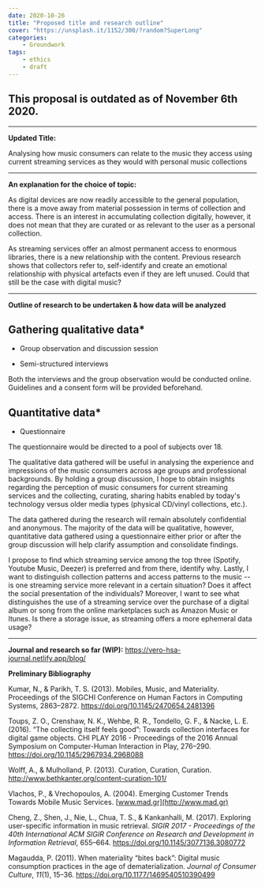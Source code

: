```yaml
---
date: 2020-10-26
title: "Proposed title and research outline"
cover: "https://unsplash.it/1152/300/?random?SuperLong"
categories: 
    - Groundwork
tags:
    - ethics
    - draft
---
```


## This proposal is outdated as of November 6th 2020. 
___
**Updated Title:**

Analysing how music consumers can relate to the music they access using current streaming services as they would with personal music collections

---
**An explanation for the choice of topic:**

As digital devices are now readily accessible to the general population, there is a move away from material possession in terms of collection and access. There is an interest in accumulating collection digitally, however, it does not mean that they are curated or as relevant to the user as a personal collection.

As streaming services offer an almost permanent access to enormous libraries, there is a new relationship with the content. Previous research shows that collectors refer to, self-identify and create an emotional relationship with physical artefacts even if they are left unused. Could that still be the case with digital music?

---

**Outline of research to be undertaken & how data will be analyzed**

## Gathering qualitative data*

- Group observation and discussion session

- Semi-structured interviews

Both the interviews and the group observation would be conducted online. Guidelines and a consent form will be provided beforehand.


## Quantitative data*

- Questionnaire

The questionnaire would be directed to a pool of subjects over 18.

The qualitative data gathered will be useful in analysing the experience and impressions of the music consumers across age groups and professional backgrounds. By holding a group discussion, I hope to obtain insights regarding the perception of music consumers for current streaming services and the collecting, curating, sharing habits enabled by today's technology versus older media types (physical CD/vinyl collections, etc.).

The data gathered during the research will remain absolutely confidential and anonymous. The majority of the data will be qualitative, however, quantitative data gathered using a questionnaire either prior or after the group discussion will help clarify assumption and consolidate findings.

I propose to find which streaming service among the top three (Spotify, Youtube Music, Deezer) is preferred and from there, identify why. Lastly, I want to distinguish collection patterns and access patterns to the music -- is one streaming service more relevant in a certain situation? Does it affect the social presentation of the individuals? Moreover, I want to see what distinguishes the use of a streaming service over the purchase of a digital album or song from the online marketplaces such as Amazon Music or Itunes. Is there a storage issue, as streaming offers a more ephemeral data usage?

---
**Journal and research so far (WIP):** <https://vero-hsa-journal.netlify.app/blog/>

**Preliminary Bibliography**

Kumar, N., & Parikh, T. S. (2013). Mobiles, Music, and Materiality. Proceedings of the SIGCHI Conference on Human Factors in Computing Systems, 2863–2872. <https://doi.org/10.1145/2470654.2481396>

Toups, Z. O., Crenshaw, N. K., Wehbe, R. R., Tondello, G. F., & Nacke, L. E. (2016). “The collecting itself feels good”: Towards collection interfaces for digital game objects. CHI PLAY 2016 - Proceedings of the 2016 Annual Symposium on Computer-Human Interaction in Play, 276–290. <https://doi.org/10.1145/2967934.2968088>

Wolff, A., & Mulholland, P. (2013). Curation, Curation, Curation. <http://www.bethkanter.org/content-curation-101/>

Vlachos, P., & Vrechopoulos, A. (2004). Emerging Customer Trends Towards Mobile Music Services. [www.mad.gr](http://www.mad.gr)

Cheng, Z., Shen, J., Nie, L., Chua, T. S., & Kankanhalli, M. (2017). Exploring user-specific information in music retrieval. *SIGIR 2017 - Proceedings of the 40th International ACM SIGIR Conference on Research and Development in Information Retrieval*, 655–664. <https://doi.org/10.1145/3077136.3080772>

Magaudda, P. (2011). When materiality “bites back”: Digital music consumption practices in the age of dematerialization. *Journal of Consumer Culture*, *11*(1), 15–36. <https://doi.org/10.1177/1469540510390499>